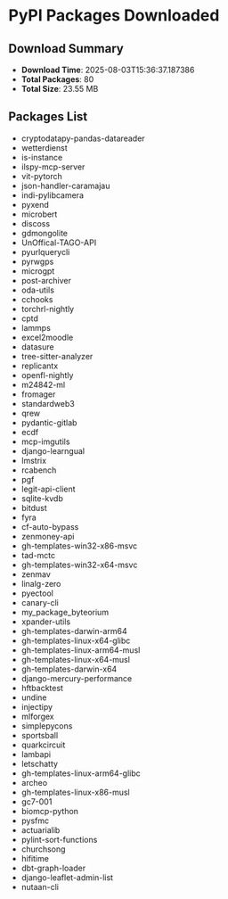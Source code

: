 # PyPI Packages Downloaded

## Download Summary
- **Download Time**: 2025-08-03T15:36:37.187386
- **Total Packages**: 80
- **Total Size**: 23.55 MB

## Packages List
- cryptodatapy-pandas-datareader
- wetterdienst
- is-instance
- ilspy-mcp-server
- vit-pytorch
- json-handler-caramajau
- indi-pylibcamera
- pyxend
- microbert
- discoss
- gdmongolite
- UnOffical-TAGO-API
- pyurlquerycli
- pyrwgps
- microgpt
- post-archiver
- oda-utils
- cchooks
- torchrl-nightly
- cptd
- lammps
- excel2moodle
- datasure
- tree-sitter-analyzer
- replicantx
- openfl-nightly
- m24842-ml
- fromager
- standardweb3
- qrew
- pydantic-gitlab
- ecdf
- mcp-imgutils
- django-learngual
- lmstrix
- rcabench
- pgf
- legit-api-client
- sqlite-kvdb
- bitdust
- fyra
- cf-auto-bypass
- zenmoney-api
- gh-templates-win32-x86-msvc
- tad-mctc
- gh-templates-win32-x64-msvc
- zenmav
- linalg-zero
- pyectool
- canary-cli
- my_package_byteorium
- xpander-utils
- gh-templates-darwin-arm64
- gh-templates-linux-x64-glibc
- gh-templates-linux-arm64-musl
- gh-templates-linux-x64-musl
- gh-templates-darwin-x64
- django-mercury-performance
- hftbacktest
- undine
- injectipy
- mlforgex
- simplepycons
- sportsball
- quarkcircuit
- lambapi
- letschatty
- gh-templates-linux-arm64-glibc
- archeo
- gh-templates-linux-x86-musl
- gc7-001
- biomcp-python
- pysfmc
- actuarialib
- pylint-sort-functions
- churchsong
- hifitime
- dbt-graph-loader
- django-leaflet-admin-list
- nutaan-cli
